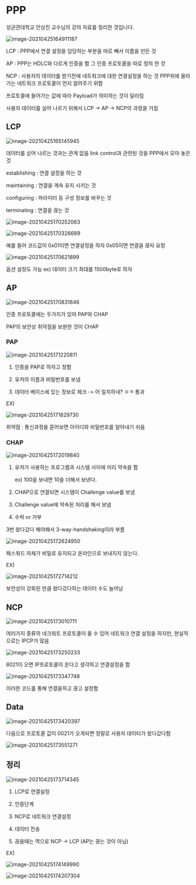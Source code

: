 # PPP

성균관대학교 안상진 교수님의 강의 자료를 정리한 것입니다.



![image-20210425164911187](05_HDLC(4)(5).assets/image-20210425164911187.png)

LCP : PPP에서 연결 설정을 담당하는 부분을 따로 빼서 이름을 만든 것

AP : PPP는 HDLC와 다르게 인증을 함 그 인증 프로토콜을 따로 정의 한 것

NCP : 사용자의 데이터를 받기전에 네트워크에 대한 연결설정을 하는 것 PPP위에 올라가는 네트워크 프로토콜이 먼지 알려주기 위함

프로토콜에 들어가는 값에 따라 Payload가 의미하는 것이 달라짐

사용자 데이터를 실어 나르기 위해서 LCP -> AP -> NCP의 과정을 거침



## LCP

![image-20210425165145945](05_HDLC(4)(5).assets/image-20210425165145945.png)

데이터를 싣어 나르는 것과는 관계 없음 link control과 관련된 것을 PPP에서 모아 놓은 것

establishing : 연결 설정을 하는 것

maintaining : 연결을 계속 유지 시키는 것

configuring : 파라미터 등 구성 정보를 바꾸는 것

terminating : 연결을 끊는 것

![image-20210425170252063](05_HDLC(4)(5).assets/image-20210425170252063.png)

![image-20210425170326689](05_HDLC(4)(5).assets/image-20210425170326689.png)

예를 들어 코드값이 0x01이면 연결설정을 하자 0x05이면 연결을 끊자 요청



![image-20210425170621899](05_HDLC(4)(5).assets/image-20210425170621899.png)

옵션 설정도 가능 ex) 데이터 크기  최대를 1500byte로 하자



## AP

![image-20210425170831846](05_HDLC(4)(5).assets/image-20210425170831846.png)

인증 프로토콜에는 두가지가 있따 PAP와 CHAP

PAP의 보안상 취약점을 보완한 것이  CHAP



### PAP

![image-20210425171220811](05_HDLC(4)(5).assets/image-20210425171220811.png)

1. 인증을 PAP로 하자고 정함

2. 유저의 이름과 비밀번호를 보냄

3. 데이터 베이스에 있는 정보로 체크 -> 어 일치하네? ㅇㅋ 통과

EX)


![image-20210425171829730](05_HDLC(4)(5).assets/image-20210425171829730.png)

취약점 : 통신과정을 뜯어보면 아이디와 비밀번호를 알아내기 쉬움



### CHAP

![image-20210425172019840](05_HDLC(4)(5).assets/image-20210425172019840.png)

1. 유저가 사용하는 프로그램과 시스템 사이에 미리 약속을 함

   ex) 100을 보내면 10을 더해서 보낸다.

2. CHAP으로 연결되면 시스템이 Challenge value를 보냄

3. Challenge value에 약속된 처리를 해서 보냄

4. 수락 or 거부

3번 왔다갔다 해야해서 3-way-handshaking이라 부름



![image-20210425172624950](05_HDLC(4)(5).assets/image-20210425172624950.png)

패스워드 자체가 비밀로 유지되고 온라인으로 보내지지 않는다.



EX)

![image-20210425172714212](05_HDLC(4)(5).assets/image-20210425172714212.png)

보안성이 강회된 만큼 왔다갔다하는 데이터 수도 늘어남



## NCP

![image-20210425173010711](05_HDLC(4)(5).assets/image-20210425173010711.png)

여러가지 종류의 네크워트 프로토콜이 올 수 있어 네트워크 연결 설정을 하지만, 현실적으로는 IPCP가 많음



![image-20210425173250233](05_HDLC(4)(5).assets/image-20210425173250233.png)

8021이 오면 IP프로토콜이 온다고 생각하고 연결설정을 함



![image-20210425173347748](05_HDLC(4)(5).assets/image-20210425173347748.png)

이러한 코드를 통해 연결을하고 끊고 설정함



## Data

![image-20210425173420397](05_HDLC(4)(5).assets/image-20210425173420397.png)

다음으로 프로토콜 값이 0021가 오게되면 정말로 사용자 데이터가 왔다갔다함



![image-20210425173551271](05_HDLC(4)(5).assets/image-20210425173551271.png)



## 정리

![image-20210425173714345](05_HDLC(4)(5).assets/image-20210425173714345.png)

1. LCP로 연결설정

2. 인증단계

3. NCP로 네트워크 연결설정

4. 데이터 전송

5. 끊을때는 역으로 NCP -> LCP (AP는 끊는 것이 아님)

   

EX)

![image-20210425174149990](05_HDLC(4)(5).assets/image-20210425174149990.png)

![image-20210425174207304](05_HDLC(4)(5).assets/image-20210425174207304.png)